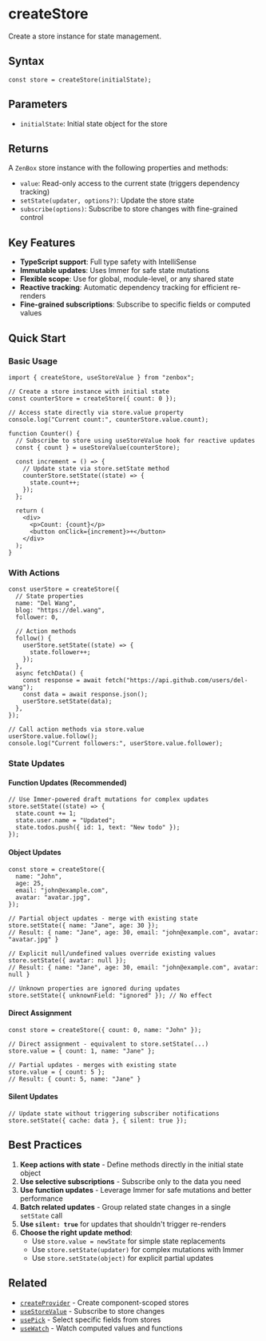 # createStore

Create a store instance for state management.

## Syntax

```tsx
const store = createStore(initialState);
```

## Parameters

- `initialState`: Initial state object for the store

## Returns

A `ZenBox` store instance with the following properties and methods:

- `value`: Read-only access to the current state (triggers dependency tracking)
- `setState(updater, options?)`: Update the store state
- `subscribe(options)`: Subscribe to store changes with fine-grained control

## Key Features

- **TypeScript support**: Full type safety with IntelliSense
- **Immutable updates**: Uses Immer for safe state mutations
- **Flexible scope**: Use for global, module-level, or any shared state
- **Reactive tracking**: Automatic dependency tracking for efficient re-renders
- **Fine-grained subscriptions**: Subscribe to specific fields or computed values

## Quick Start

### Basic Usage

```tsx
import { createStore, useStoreValue } from "zenbox";

// Create a store instance with initial state
const counterStore = createStore({ count: 0 });

// Access state directly via store.value property
console.log("Current count:", counterStore.value.count);

function Counter() {
  // Subscribe to store using useStoreValue hook for reactive updates
  const { count } = useStoreValue(counterStore);

  const increment = () => {
    // Update state via store.setState method
    counterStore.setState((state) => {
      state.count++;
    });
  };

  return (
    <div>
      <p>Count: {count}</p>
      <button onClick={increment}>+</button>
    </div>
  );
}
```

### With Actions

```tsx
const userStore = createStore({
  // State properties
  name: "Del Wang",
  blog: "https://del.wang",
  follower: 0,

  // Action methods
  follow() {
    userStore.setState((state) => {
      state.follower++;
    });
  },
  async fetchData() {
    const response = await fetch("https://api.github.com/users/del-wang");
    const data = await response.json();
    userStore.setState(data);
  },
});

// Call action methods via store.value
userStore.value.follow();
console.log("Current followers:", userStore.value.follower);
```

### State Updates

#### Function Updates (Recommended)

```tsx
// Use Immer-powered draft mutations for complex updates
store.setState((state) => {
  state.count += 1;
  state.user.name = "Updated";
  state.todos.push({ id: 1, text: "New todo" });
});
```

#### Object Updates

```tsx
const store = createStore({
  name: "John",
  age: 25,
  email: "john@example.com",
  avatar: "avatar.jpg",
});

// Partial object updates - merge with existing state
store.setState({ name: "Jane", age: 30 });
// Result: { name: "Jane", age: 30, email: "john@example.com", avatar: "avatar.jpg" }

// Explicit null/undefined values override existing values
store.setState({ avatar: null });
// Result: { name: "Jane", age: 30, email: "john@example.com", avatar: null }

// Unknown properties are ignored during updates
store.setState({ unknownField: "ignored" }); // No effect
```

#### Direct Assignment

```tsx
const store = createStore({ count: 0, name: "John" });

// Direct assignment - equivalent to store.setState(...)
store.value = { count: 1, name: "Jane" };

// Partial updates - merges with existing state
store.value = { count: 5 };
// Result: { count: 5, name: "Jane" }
```

#### Silent Updates

```tsx
// Update state without triggering subscriber notifications
store.setState({ cache: data }, { silent: true });
```

## Best Practices

1. **Keep actions with state** - Define methods directly in the initial state object
2. **Use selective subscriptions** - Subscribe only to the data you need
3. **Use function updates** - Leverage Immer for safe mutations and better performance
4. **Batch related updates** - Group related state changes in a single `setState` call
5. **Use `silent: true`** for updates that shouldn't trigger re-renders
6. **Choose the right update method**:
   - Use `store.value = newState` for simple state replacements
   - Use `store.setState(updater)` for complex mutations with Immer
   - Use `store.setState(object)` for explicit partial updates

## Related

- [`createProvider`](./createProvider.md) - Create component-scoped stores
- [`useStoreValue`](../hooks/useStoreValue.md) - Subscribe to store changes
- [`usePick`](../hooks/usePick.md) - Select specific fields from stores
- [`useWatch`](../hooks/useWatch.md) - Watch computed values and functions
